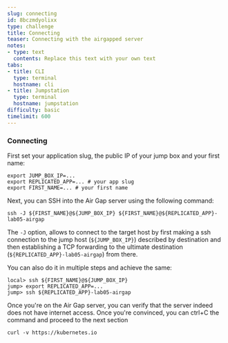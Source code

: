 ```yaml
---
slug: connecting
id: 8bczmdyolixx
type: challenge
title: Connecting
teaser: Connecting with the airgapped server
notes:
- type: text
  contents: Replace this text with your own text
tabs:
- title: CLI
  type: terminal
  hostname: cli
- title: Jumpstation
  type: terminal
  hostname: jumpstation
difficulty: basic
timelimit: 600
---
```


### Connecting

First set your application slug, the public IP of your jump box and your first name:

```shell
export JUMP_BOX_IP=...
export REPLICATED_APP=... # your app slug
export FIRST_NAME=... # your first name
```

Next, you can SSH into the Air Gap server using the following command:

```shell
ssh -J ${FIRST_NAME}@${JUMP_BOX_IP} ${FIRST_NAME}@${REPLICATED_APP}-lab05-airgap
```

The `-J` option, allows to connect to the target host by first making a ssh connection to the jump host (`${JUMP_BOX_IP}`) described by destination and then establishing a TCP forwarding to the ultimate destination (`${REPLICATED_APP}-lab05-airgap`) from there.

You can also do it in multiple steps and achieve the same:

```shell
local> ssh ${FIRST_NAME}@${JUMP_BOX_IP}
jump> export REPLICATED_APP=...
jump> ssh ${REPLICATED_APP}-lab05-airgap
```

Once you're on the Air Gap server, you can verify that the server indeed does not have internet access. Once you're convinced, you
can ctrl+C the command and proceed to the next section

```shell
curl -v https://kubernetes.io
```

